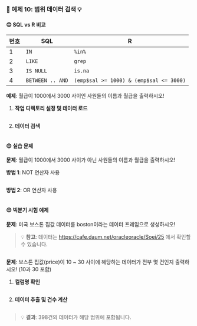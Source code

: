 ### 🎯 예제 10: 범위 데이터 검색 💡

#### **😊 SQL vs R 비교**  


| 번호 | SQL               | R                        |
|----|------------------|------------------------|
| 1  | `IN`            | `%in%`                  |
| 2  | `LIKE`          | `grep`                  |
| 3  | `IS NULL`       | `is.na`                 |
| 4  | `BETWEEN .. AND` | `(emp$sal >= 1000) & (emp$sal <= 3000)` |


**예제**: 월급이 1000에서 3000 사이인 사원들의 이름과 월급을 출력하시오!  

     

1. **작업 디렉토리 설정 및 데이터 로드**
```r

```

2. **데이터 검색**
```r

```

#### **😊 실습 문제**

**문제**: 월급이 1000에서 3000 사이가 아닌 사원들의 이름과 월급을 출력하시오!

**방법 1**: NOT 연산자 사용
```r

```

**방법 2**: OR 연산자 사용
```r

```

#### **😊 빅분기 시험 예제**

**문제**: 미국 보스톤 집값 데이터를 boston이라는 데이터 프레임으로 생성하시오!
> 💡 **참고**: 데이터는 https://cafe.daum.net/oracleoracle/Soei/25 에서 확인할 수 있습니다.

```r

```

**문제**: 보스톤 집값(price)이 10 ~ 30 사이에 해당하는 데이터가 전부 몇 건인지 출력하시오! (10과 30 포함)

1. **컬럼명 확인**
```r

```

2. **데이터 추출 및 건수 계산**
```r

```

> 💡 **결과**: 398건의 데이터가 해당 범위에 포함됩니다.
